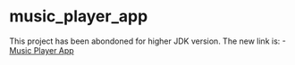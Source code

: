 # music_player_app

This project has been abondoned for higher JDK version. The new link is:
-[Music Player App]()
